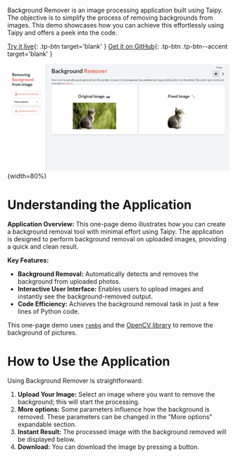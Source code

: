 Background Remover is an image processing application built using Taipy. The objective is
to simplify the process of removing backgrounds from images. This demo showcases how you
can achieve this effortlessly using Taipy and offers a peek into the code.

[Try it live](https://background-remover.taipy.cloud/){: .tp-btn target='blank' }
[Get it on GitHub](https://github.com/Avaiga/demo-remove-background){: .tp-btn .tp-btn--accent target='blank' }

![Background Remover](images/background-remover.png){width=80%}

# Understanding the Application

**Application Overview:**
This one-page demo illustrates how you can create a background removal tool with minimal
effort using Taipy. The application is designed to perform background removal on uploaded
images, providing a quick and clean result.

**Key Features:**

- **Background Removal:** Automatically detects and removes the background from uploaded
photos.
- **Interactive User Interface:** Enables users to upload images and instantly see the
background-removed output.
- **Code Efficiency:** Achieves the background removal task in just a few lines of Python
code.

This one-page demo uses [`rembg`](https://github.com/danielgatis/rembg) and the [OpenCV library](https://opencv.org/) 
to remove the background of pictures.

# How to Use the Application

Using Background Remover is straightforward:

1. **Upload Your Image:** Select an image where you want to remove the background; this
will start the processing.
2. **More options:** Some parameters influence how the background is removed. These
parameters can be changed in the "More options" expandable section.
3. **Instant Result:** The processed image with the background removed will be displayed
below.
4. **Download:** You can download the image by pressing a button.

